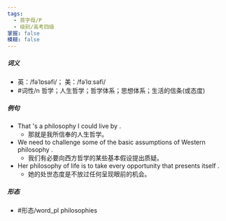 ```yaml
---
tags:
  - 首字母/P
  - 级别/高考四级
掌握: false
模糊: false
---
```

##### 词义
- 英：/fəˈlɒsəfi/； 美：/fəˈlɑːsəfi/
- #词性/n  哲学；人生哲学；哲学体系；思想体系；生活的信条(或态度)
##### 例句
- That 's a philosophy I could live by .
	- 那就是我所信奉的人生哲学。
- We need to challenge some of the basic assumptions of Western philosophy .
	- 我们有必要向西方哲学的某些基本假设提出质疑。
- Her philosophy of life is to take every opportunity that presents itself .
	- 她的处世态度是不放过任何呈现眼前的机会。
##### 形态
- #形态/word_pl philosophies
